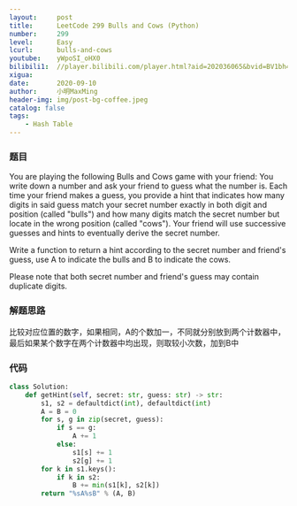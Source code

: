 ```yaml
---
layout:     post
title:      LeetCode 299 Bulls and Cows (Python)
number:     299
level:      Easy
lcurl:      bulls-and-cows
youtube:    yWpoSI_oHX0
bilibili1:  //player.bilibili.com/player.html?aid=202036065&bvid=BV1bh411R7n4&cid=233995357&page=1
xigua:      
date:       2020-09-10
author:     小明MaxMing
header-img: img/post-bg-coffee.jpeg
catalog: false
tags:
    - Hash Table
---
```


### 题目

You are playing the following Bulls and Cows game with your friend: You write down a number and ask your friend to guess what the number is. Each time your friend makes a guess, you provide a hint that indicates how many digits in said guess match your secret number exactly in both digit and position (called "bulls") and how many digits match the secret number but locate in the wrong position (called "cows"). Your friend will use successive guesses and hints to eventually derive the secret number.

Write a function to return a hint according to the secret number and friend's guess, use A to indicate the bulls and B to indicate the cows. 

Please note that both secret number and friend's guess may contain duplicate digits.

### 解题思路

比较对应位置的数字，如果相同，A的个数加一，不同就分别放到两个计数器中，最后如果某个数字在两个计数器中均出现，则取较小次数，加到B中

### 代码
```python
class Solution:
    def getHint(self, secret: str, guess: str) -> str:
        s1, s2 = defaultdict(int), defaultdict(int)
        A = B = 0
        for s, g in zip(secret, guess):
            if s == g:
                A += 1
            else:
                s1[s] += 1
                s2[g] += 1
        for k in s1.keys():
            if k in s2:
                B += min(s1[k], s2[k])
        return "%sA%sB" % (A, B)
```
